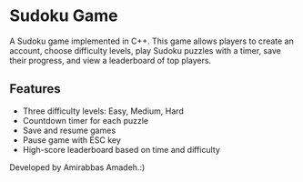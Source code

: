 #  Sudoku Game

A Sudoku game implemented in C++. This game allows players to create an account, choose difficulty levels, play Sudoku puzzles with a timer, save their progress, and view a leaderboard of top players.

##  Features

-  Three difficulty levels: Easy, Medium, Hard
-  Countdown timer for each puzzle
-  Save and resume games
-  Pause game with ESC key
-  High-score leaderboard based on time and difficulty

Developed by Amirabbas Amadeh.:)
